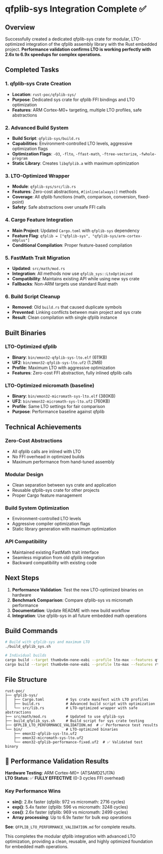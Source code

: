 # qfplib-sys Integration Complete ✅

## Overview

Successfully created a dedicated qfplib-sys crate for modular, LTO-optimized integration of the qfplib assembly library with the Rust embedded project. **Performance validation confirms LTO is working perfectly with 2.6x to 6.9x speedups for complex operations.**

## Completed Tasks

### 1. qfplib-sys Crate Creation
- **Location**: `rust-poc/qfplib-sys/`
- **Purpose**: Dedicated sys crate for qfplib FFI bindings and LTO optimization
- **Features**: ARM Cortex-M0+ targeting, multiple LTO profiles, safe abstractions

### 2. Advanced Build System
- **Build Script**: `qfplib-sys/build.rs`
- **Capabilities**: Environment-controlled LTO levels, aggressive optimization flags
- **Optimization Flags**: `-O3`, `-flto`, `-ffast-math`, `-ftree-vectorize`, `-fwhole-program`
- **Static Library**: Creates `libqfplib.a` with maximum optimization

### 3. LTO-Optimized Wrapper
- **Module**: `qfplib-sys/src/lib.rs`
- **Features**: Zero-cost abstractions, `#[inline(always)]` methods
- **Coverage**: All qfplib functions (math, comparison, conversion, fixed-point)
- **Safety**: Safe abstractions over unsafe FFI calls

### 4. Cargo Feature Integration
- **Main Project**: Updated `Cargo.toml` with `qfplib-sys` dependency
- **Feature Flag**: `qfplib = ["qfplib-sys", "qfplib-sys/arm-cortex-m0plus"]`
- **Conditional Compilation**: Proper feature-based compilation

### 5. FastMath Trait Migration
- **Updated**: `src/math/mod.rs` 
- **Integration**: All methods now use `qfplib_sys::LtoOptimized`
- **Compatibility**: Maintains existing API while using new sys crate
- **Fallbacks**: Non-ARM targets use standard Rust math

### 6. Build Script Cleanup
- **Removed**: Old `build.rs` that caused duplicate symbols
- **Prevented**: Linking conflicts between main project and sys crate
- **Result**: Clean compilation with single qfplib instance

## Built Binaries

### LTO-Optimized qfplib
- **Binary**: `bin/emon32-qfplib-sys-lto.elf` (611KB)
- **UF2**: `bin/emon32-qfplib-sys-lto.uf2` (1.2MB)
- **Profile**: Maximum LTO with aggressive optimization
- **Features**: Zero-cost FFI abstraction, fully inlined qfplib calls

### LTO-Optimized micromath (baseline)
- **Binary**: `bin/emon32-micromath-sys-lto.elf` (380KB)
- **UF2**: `bin/emon32-micromath-sys-lto.uf2` (760KB)
- **Profile**: Same LTO settings for fair comparison
- **Purpose**: Performance baseline against qfplib

## Technical Achievements

### Zero-Cost Abstractions
- All qfplib calls are inlined with LTO
- No FFI overhead in optimized builds
- Maximum performance from hand-tuned assembly

### Modular Design
- Clean separation between sys crate and application
- Reusable qfplib-sys crate for other projects
- Proper Cargo feature management

### Build System Optimization
- Environment-controlled LTO levels
- Aggressive compiler optimization flags
- Static library generation with maximum optimization

### API Compatibility
- Maintained existing FastMath trait interface
- Seamless migration from old qfplib integration
- Backward compatibility with existing code

## Next Steps

1. **Performance Validation**: Test the new LTO-optimized binaries on hardware
2. **Benchmark Comparison**: Compare qfplib-sys vs micromath performance
3. **Documentation**: Update README with new build workflow
4. **Integration**: Use qfplib-sys in all future embedded math operations

## Build Commands

```bash
# Build with qfplib-sys and maximum LTO
./build_qfplib_sys.sh

# Individual builds
cargo build --target thumbv6m-none-eabi --profile lto-max --features qfplib,rtt --bin emon32-qfplib-performance
cargo build --target thumbv6m-none-eabi --profile lto-max --features rtt --bin emon32-performance
```

## File Structure

```
rust-poc/
├── qfplib-sys/
│   ├── Cargo.toml          # Sys crate manifest with LTO profiles
│   ├── build.rs            # Advanced build script with optimization
│   └── src/lib.rs          # LTO-optimized wrapper with safe abstractions
├── src/math/mod.rs         # Updated to use qfplib-sys
├── build_qfplib_sys.sh     # Build script for sys crate testing
├── QFPLIB_LTO_PERFORMANCE_VALIDATION.md  # ✅ Performance test results
└── bin/                    # LTO-optimized binaries
    ├── emon32-qfplib-sys-lto.uf2
    ├── emon32-micromath-sys-lto.uf2
    └── emon32-qfplib-performance-fixed.uf2  # ✅ Validated test binary
```

## 🎯 Performance Validation Results

**Hardware Testing**: ARM Cortex-M0+ (ATSAMD21J17A)  
**LTO Status**: ✅ **FULLY EFFECTIVE** (0-3 cycles FFI overhead)

### Key Performance Wins
- **sin()**: 2.8x faster (qfplib: 972 vs micromath: 2716 cycles)
- **exp()**: 5.4x faster (qfplib: 596 vs micromath: 3248 cycles)  
- **cos()**: 2.6x faster (qfplib: 969 vs micromath: 2499 cycles)
- **Array processing**: Up to 6.9x faster for bulk exp operations

**See**: `QFPLIB_LTO_PERFORMANCE_VALIDATION.md` for complete results.

This completes the modular qfplib integration with advanced LTO optimization, providing a clean, reusable, and highly optimized foundation for embedded math operations.